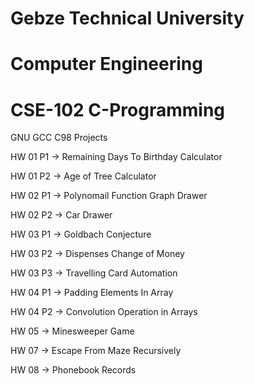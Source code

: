 # Gebze Technical University
# Computer Engineering
# CSE-102 C-Programming

GNU GCC C98 Projects 


HW 01 P1 -> Remaining Days To Birthday Calculator

HW 01 P2 -> Age of Tree Calculator

HW 02 P1 -> Polynomail Function Graph Drawer

HW 02 P2 -> Car Drawer

HW 03 P1 -> Goldbach Conjecture

HW 03 P2 -> Dispenses Change of Money

HW 03 P3 -> Travelling Card Automation

HW 04 P1 -> Padding Elements In Array

HW 04 P2 -> Convolution Operation in Arrays

HW 05 -> Minesweeper Game

HW 07 -> Escape From Maze Recursively

HW 08 -> Phonebook Records
